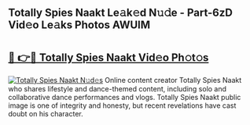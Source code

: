 ## Totally Spies Naakt Le𝚊k𝚎d N𝚞𝚍e - Part-6zD Vid𝚎o Le𝚊ks Photos AWUIM

# <h2><a href="http://fb1u4j.evod.top/?m=Totally+Spies+Naakt">🔗 👉🔴 Totally Spies Naakt Vid𝚎o Ph𝚘t𝚘s</a></h2>

[![Totally Spies Naakt N𝚞d𝚎s](https://i.imgur.com/8V9OHl7.gif)](http://fb1u4j.evod.top/?m=Totally+Spies+Naakt)
Online content creator Totally Spies Naakt who shares lifestyle and dance-themed content, including solo and collaborative dance performances and vlogs. Totally Spies Naakt public image is one of integrity and honesty, but recent revelations have cast doubt on his character. 
